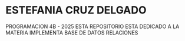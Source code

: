 # ESTEFANIA CRUZ DELGADO
PROGRAMACION 4B - 2025
ESTA REPOSITORIO ESTA DEDICADO A LA MATERIA IMPLEMENTA BASE DE DATOS RELACIONES
